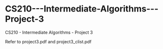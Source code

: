 # CS210---Intermediate-Algorithms---Project-3
CS210 - Intermediate Algorithms - Project 3

Refer to project3.pdf and project3_clist.pdf

